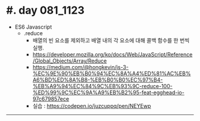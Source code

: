 #. day 081_1123
===============
*  ES6 Javascript    
    * .reduce
        * 배열의 빈 요소를 제외하고 배열 내의 각 요소에 대해 콜백 함수를 한 번씩 실행.
        * https://developer.mozilla.org/ko/docs/Web/JavaScript/Reference/Global_Objects/Array/Reduce
        * https://medium.com/@hongkevin/js-3-%EC%9E%90%EB%B0%94%EC%8A%A4%ED%81%AC%EB%A6%BD%ED%8A%B8-%EB%B0%B0%EC%97%B4-%EB%A9%94%EC%84%9C%EB%93%9C-reduce-100-%ED%99%9C%EC%9A%A9%EB%B2%95-feat-egghead-io-97c679857ece
        * 실습 : https://codepen.io/juzcuppq/pen/NEYEwp
---------------------------------
